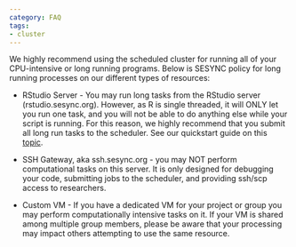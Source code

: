 ```yaml
---
category: FAQ
tags:
- cluster
---
```


We highly recommend using the scheduled cluster for running all of your CPU-intensive or long running programs. Below is SESYNC policy
for long running processes on our different types of resources:

* RStudio Server - You may run long tasks from the RStudio server (rstudio.sesync.org). However, as R is single threaded, it will ONLY
let you run one task, and you will not be able to do anything else while your script is running. For this reason, we highly recommend
that you submit all long run tasks to the scheduler. See our quickstart guide on this [topic](http://cyberhelp.sesync.org/quickstart/Using-the-SESYNC-Cluster.html).

* SSH Gateway, aka ssh.sesync.org - you may NOT perform computational tasks on this server. It is only designed for debugging your code,
submitting jobs to the scheduler, and providing ssh/scp access to researchers.

* Custom VM - If you have a dedicated VM for your project or group you may perform computationally intensive tasks on it. If your VM
is shared among multiple group members, please be aware that your processing may impact others attempting to use the same resource.
